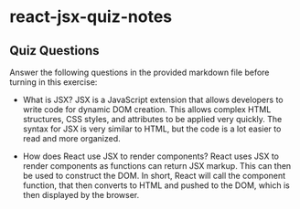 # react-jsx-quiz-notes

## Quiz Questions

Answer the following questions in the provided markdown file before turning in this exercise:

- What is JSX?
  JSX is a JavaScript extension that allows developers to write code for dynamic DOM creation. This allows complex HTML structures, CSS styles, and attributes to be applied very quickly. The syntax for JSX is very similar to HTML, but the code is a lot easier to read and more organized.

- How does React use JSX to render components?
  React uses JSX to render components as functions can return JSX markup. This can then be used to construct the DOM. In short, React will call the component function, that then converts to HTML and pushed to the DOM, which is then displayed by the browser.
